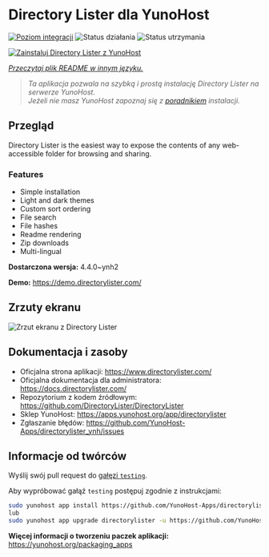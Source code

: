 <!--
To README zostało automatycznie wygenerowane przez <https://github.com/YunoHost/apps/tree/master/tools/readme_generator>
Nie powinno być ono edytowane ręcznie.
-->

# Directory Lister dla YunoHost

[![Poziom integracji](https://apps.yunohost.org/badge/integration/directorylister)](https://ci-apps.yunohost.org/ci/apps/directorylister/)
![Status działania](https://apps.yunohost.org/badge/state/directorylister)
![Status utrzymania](https://apps.yunohost.org/badge/maintained/directorylister)

[![Zainstaluj Directory Lister z YunoHost](https://install-app.yunohost.org/install-with-yunohost.svg)](https://install-app.yunohost.org/?app=directorylister)

*[Przeczytaj plik README w innym języku.](./ALL_README.md)*

> *Ta aplikacja pozwala na szybką i prostą instalację Directory Lister na serwerze YunoHost.*  
> *Jeżeli nie masz YunoHost zapoznaj się z [poradnikiem](https://yunohost.org/install) instalacji.*

## Przegląd

Directory Lister is the easiest way to expose the contents of any web-accessible folder for browsing and sharing.

### Features

- Simple installation
- Light and dark themes
- Custom sort ordering
- File search
- File hashes
- Readme rendering
- Zip downloads
- Multi-lingual


**Dostarczona wersja:** 4.4.0~ynh2

**Demo:** <https://demo.directorylister.com/>

## Zrzuty ekranu

![Zrzut ekranu z Directory Lister](./doc/screenshots/Screenshot.png)

## Dokumentacja i zasoby

- Oficjalna strona aplikacji: <https://www.directorylister.com/>
- Oficjalna dokumentacja dla administratora: <https://docs.directorylister.com/>
- Repozytorium z kodem źródłowym: <https://github.com/DirectoryLister/DirectoryLister>
- Sklep YunoHost: <https://apps.yunohost.org/app/directorylister>
- Zgłaszanie błędów: <https://github.com/YunoHost-Apps/directorylister_ynh/issues>

## Informacje od twórców

Wyślij swój pull request do [gałęzi `testing`](https://github.com/YunoHost-Apps/directorylister_ynh/tree/testing).

Aby wypróbować gałąź `testing` postępuj zgodnie z instrukcjami:

```bash
sudo yunohost app install https://github.com/YunoHost-Apps/directorylister_ynh/tree/testing --debug
lub
sudo yunohost app upgrade directorylister -u https://github.com/YunoHost-Apps/directorylister_ynh/tree/testing --debug
```

**Więcej informacji o tworzeniu paczek aplikacji:** <https://yunohost.org/packaging_apps>
